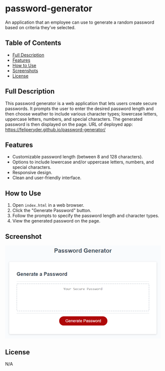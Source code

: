 # password-generator

An application that an employee can use to generate a random password based on criteria they’ve selected.

## Table of Contents

- [Full Description](#full-description)
- [Features](#features)
- [How to Use](#how-to-use)
- [Screenshots](#screenshots)
- [License](#license)

## Full Description

This password generator is a web application that lets users create secure passwords. It prompts the user to enter the desired password length and then choose weather to include various character types; lowercase letters, uppercase letters, numbers, and special characters. The generated password is then displayed on the page.
URL of deployed app:  https://feliperyder.github.io/password-generator/

## Features

- Customizable password length (between 8 and 128 characters).
- Options to include lowercase and/or uppercase letters, numbers, and special characters.
- Responsive design.
- Clean and user-friendly interface.

## How to Use

1. Open `index.html` in a web browser.
2. Click the "Generate Password" button.
3. Follow the prompts to specify the password length and character types.
4. View the generated password on the page.

## Screenshot

![Password Generator Screenshot](./assets/password-generator-screenshot.png)

## License

N/A
